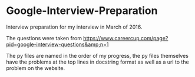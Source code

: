 # Google-Interview-Preparation
Interview preparation for my interview in March of 2016.

The questions were taken from https://www.careercup.com/page?pid=google-interview-questions&amp;n=1

The py files are named in the order of my progress, the py files themselves have the problems at the top lines in docstring format as well as a url to the problem on the website.
